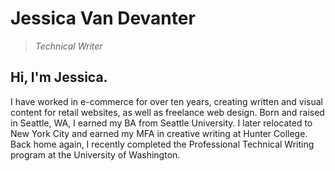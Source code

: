 # Jessica Van Devanter
>*Technical Writer*
## Hi, I'm Jessica.
I have worked in e-commerce for over ten years, creating written and visual content for retail websites, as well as freelance web design. Born and raised in Seattle, WA, I earned my BA from Seattle University. I later relocated to New York City and earned my MFA in creative writing at Hunter College. Back home again, I recently completed the Professional Technical Writing program at the University of Washington.
